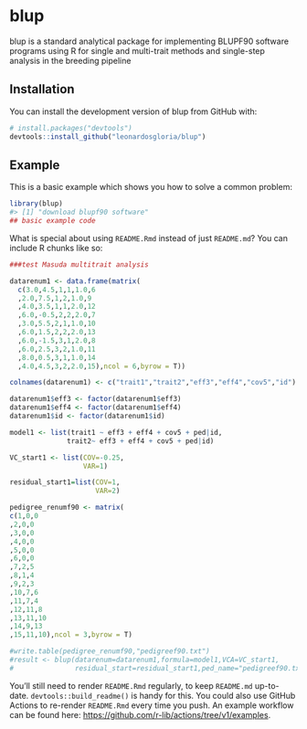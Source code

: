
<!-- README.md is generated from README.Rmd. Please edit that file -->

# blup

<!-- badges: start -->
<!-- badges: end -->

blup is a standard analytical package for implementing BLUPF90 software
programs using R for single and multi-trait methods and single-step
analysis in the breeding pipeline

## Installation

You can install the development version of blup from GitHub with:

``` r
# install.packages("devtools")
devtools::install_github("leonardosgloria/blup")
```

## Example

This is a basic example which shows you how to solve a common problem:

``` r
library(blup)
#> [1] "download blupf90 software"
## basic example code
```

What is special about using `README.Rmd` instead of just `README.md`?
You can include R chunks like so:

``` r
###test Masuda multitrait analysis

datarenum1 <- data.frame(matrix(
  c(3.0,4.5,1,1,1.0,6
  ,2.0,7.5,1,2,1.0,9
  ,4.0,3.5,1,1,2.0,12
  ,6.0,-0.5,2,2,2.0,7
  ,3.0,5.5,2,1,1.0,10
  ,6.0,1.5,2,2,2.0,13
  ,6.0,-1.5,3,1,2.0,8
  ,6.0,2.5,3,2,1.0,11
  ,8.0,0.5,3,1,1.0,14
  ,4.0,4.5,3,2,2.0,15),ncol = 6,byrow = T))

colnames(datarenum1) <- c("trait1","trait2","eff3","eff4","cov5","id")

datarenum1$eff3 <- factor(datarenum1$eff3)
datarenum1$eff4 <- factor(datarenum1$eff4)
datarenum1$id <- factor(datarenum1$id)

model1 <- list(trait1 ~ eff3 + eff4 + cov5 + ped|id,
              trait2~ eff3 + eff4 + cov5 + ped|id)

VC_start1 <- list(COV=-0.25,
                  VAR=1)

residual_start1=list(COV=1,
                     VAR=2)

pedigree_renumf90 <- matrix(
c(1,0,0
,2,0,0
,3,0,0
,4,0,0
,5,0,0
,6,0,0
,7,2,5
,8,1,4
,9,2,3
,10,7,6
,11,7,4
,12,11,8
,13,11,10
,14,9,13
,15,11,10),ncol = 3,byrow = T)

#write.table(pedigree_renumf90,"pedigreef90.txt")
#result <- blup(datarenum=datarenum1,formula=model1,VCA=VC_start1,
#               residual_start=residual_start1,ped_name="pedigreef90.txt",keep_files = F)
```

You’ll still need to render `README.Rmd` regularly, to keep `README.md`
up-to-date. `devtools::build_readme()` is handy for this. You could also
use GitHub Actions to re-render `README.Rmd` every time you push. An
example workflow can be found here:
<https://github.com/r-lib/actions/tree/v1/examples>.
